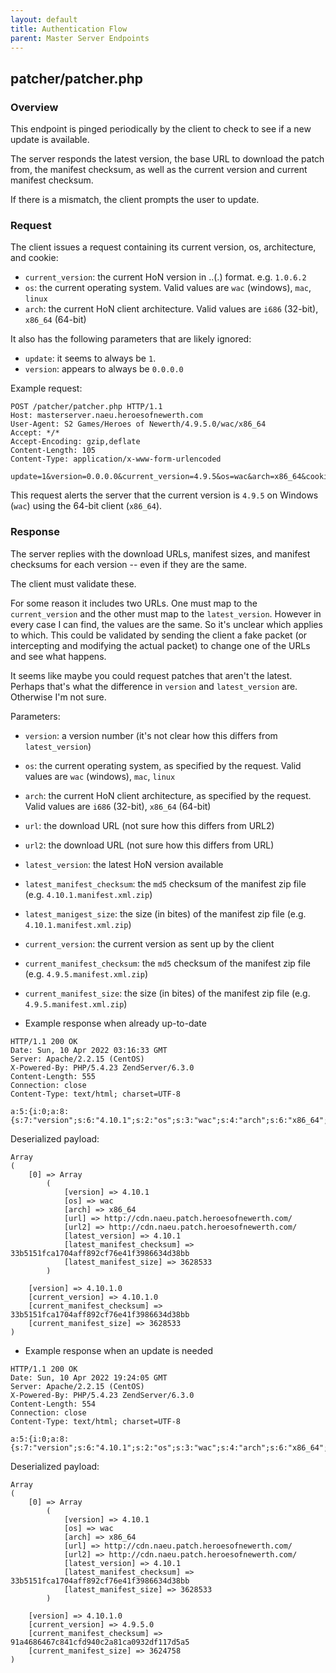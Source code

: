 ```yaml
---
layout: default
title: Authentication Flow
parent: Master Server Endpoints
---
```


## patcher/patcher.php

### Overview

This endpoint is pinged periodically by the client to check to see if a new
update is available.

The server responds the latest version, the base URL to download the patch
from, the manifest checksum, as well as the current version and current
manifest checksum.

If there is a mismatch, the client prompts the user to update.

### Request

The client issues a request containing its current version, os,
architecture, and cookie:

  - `current_version`: the current HoN version in
     <major>.<minor>.<patch>(.<hotfix>) format. e.g. `1.0.6.2`
  - `os`: the current operating system. Valid values are `wac`
          (windows), `mac`, `linux`
  - `arch`: the current HoN client architecture. Valid values
            are `i686` (32-bit), `x86_64` (64-bit)

It also has the following parameters that are likely ignored:
  - `update`: it seems to always be `1`.
  - `version`: appears to always be `0.0.0.0`

Example request:

```
POST /patcher/patcher.php HTTP/1.1
Host: masterserver.naeu.heroesofnewerth.com
User-Agent: S2 Games/Heroes of Newerth/4.9.5.0/wac/x86_64
Accept: */*
Accept-Encoding: gzip,deflate
Content-Length: 105
Content-Type: application/x-www-form-urlencoded

update=1&version=0.0.0.0&current_version=4.9.5&os=wac&arch=x86_64&cookie=d883603589bebfec93175bf7fbc272ca
```

This request alerts the server that the current version is
`4.9.5` on Windows (`wac`) using the 64-bit client (`x86_64`).

### Response

The server replies with the download URLs, manifest sizes, and
manifest checksums for each version -- even if they are the same.

The client must validate these.

For some reason it includes two URLs. One must map to the
`current_version` and the other must map to the `latest_version`.
However in every case I can find, the values are the same. So
it's unclear which applies to which. This could be validated
by sending the client a fake packet (or intercepting and modifying
the actual packet) to change one of the URLs and see what happens.

It seems like maybe you could request patches that aren't the latest.
Perhaps that's what the difference in `version` and `latest_version`
are. Otherwise I'm not sure.

Parameters:

  - `version`: a version number (it's not clear how this differs from
               `latest_version`)
  - `os`: the current operating system, as specified by the request.
          Valid values are `wac` (windows), `mac`, `linux`
  - `arch`: the current HoN client architecture, as specified by the
            request. Valid values are `i686` (32-bit), `x86_64` (64-bit)
  - `url`: the download URL (not sure how this differs from URL2)
  - `url2`: the download URL (not sure how this differs from URL)
  - `latest_version`: the latest HoN version available
  - `latest_manifest_checksum`: the `md5` checksum of the manifest zip
                                file (e.g. `4.10.1.manifest.xml.zip`)
  - `latest_manigest_size`: the size (in bites) of the manifest zip
                            file (e.g. `4.10.1.manifest.xml.zip`)
  - `current_version`: the current version as sent up by the client
  - `current_manifest_checksum`: the `md5` checksum of the manifest
                                 zip file (e.g. `4.9.5.manifest.xml.zip`)
  - `current_manifest_size`: the size (in bites) of the manifest zip
                             file (e.g. `4.9.5.manifest.xml.zip`)

- Example response when already up-to-date

```
HTTP/1.1 200 OK
Date: Sun, 10 Apr 2022 03:16:33 GMT
Server: Apache/2.2.15 (CentOS)
X-Powered-By: PHP/5.4.23 ZendServer/6.3.0
Content-Length: 555
Connection: close
Content-Type: text/html; charset=UTF-8

a:5:{i:0;a:8:{s:7:"version";s:6:"4.10.1";s:2:"os";s:3:"wac";s:4:"arch";s:6:"x86_64";s:3:"url";s:42:"http://cdn.naeu.patch.heroesofnewerth.com/";s:4:"url2";s:42:"http://cdn.naeu.patch.heroesofnewerth.com/";s:14:"latest_version";s:6:"4.10.1";s:24:"latest_manifest_checksum";s:40:"33b5151fca1704aff892cf76e41f3986634d38bb";s:20:"latest_manifest_size";s:7:"3628533";}s:7:"version";s:8:"4.10.1.0";s:15:"current_version";s:8:"4.10.1.0";s:25:"current_manifest_checksum";s:40:"33b5151fca1704aff892cf76e41f3986634d38bb";s:21:"current_manifest_size";s:7:"3628533";}
```

Deserialized payload:

```
Array
(
    [0] => Array
        (
            [version] => 4.10.1
            [os] => wac
            [arch] => x86_64
            [url] => http://cdn.naeu.patch.heroesofnewerth.com/
            [url2] => http://cdn.naeu.patch.heroesofnewerth.com/
            [latest_version] => 4.10.1
            [latest_manifest_checksum] => 33b5151fca1704aff892cf76e41f3986634d38bb
            [latest_manifest_size] => 3628533
        )

    [version] => 4.10.1.0
    [current_version] => 4.10.1.0
    [current_manifest_checksum] => 33b5151fca1704aff892cf76e41f3986634d38bb
    [current_manifest_size] => 3628533
)
```

- Example response when an update is needed

```
HTTP/1.1 200 OK
Date: Sun, 10 Apr 2022 19:24:05 GMT
Server: Apache/2.2.15 (CentOS)
X-Powered-By: PHP/5.4.23 ZendServer/6.3.0
Content-Length: 554
Connection: close
Content-Type: text/html; charset=UTF-8

a:5:{i:0;a:8:{s:7:"version";s:6:"4.10.1";s:2:"os";s:3:"wac";s:4:"arch";s:6:"x86_64";s:3:"url";s:42:"http://cdn.naeu.patch.heroesofnewerth.com/";s:4:"url2";s:42:"http://cdn.naeu.patch.heroesofnewerth.com/";s:14:"latest_version";s:6:"4.10.1";s:24:"latest_manifest_checksum";s:40:"33b5151fca1704aff892cf76e41f3986634d38bb";s:20:"latest_manifest_size";s:7:"3628533";}s:7:"version";s:8:"4.10.1.0";s:15:"current_version";s:7:"4.9.5.0";s:25:"current_manifest_checksum";s:40:"91a4686467c841cfd940c2a81ca0932df117d5a5";s:21:"current_manifest_size";s:7:"3624758";}
```

Deserialized payload:

```
Array
(
    [0] => Array
        (
            [version] => 4.10.1
            [os] => wac
            [arch] => x86_64
            [url] => http://cdn.naeu.patch.heroesofnewerth.com/
            [url2] => http://cdn.naeu.patch.heroesofnewerth.com/
            [latest_version] => 4.10.1
            [latest_manifest_checksum] => 33b5151fca1704aff892cf76e41f3986634d38bb
            [latest_manifest_size] => 3628533
        )

    [version] => 4.10.1.0
    [current_version] => 4.9.5.0
    [current_manifest_checksum] => 91a4686467c841cfd940c2a81ca0932df117d5a5
    [current_manifest_size] => 3624758
)
```